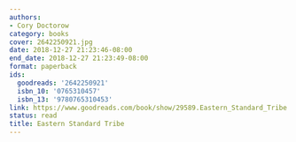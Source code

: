```yaml
---
authors:
- Cory Doctorow
category: books
cover: 2642250921.jpg
date: 2018-12-27 21:23:46-08:00
end_date: 2018-12-27 21:23:49-08:00
format: paperback
ids:
  goodreads: '2642250921'
  isbn_10: '0765310457'
  isbn_13: '9780765310453'
link: https://www.goodreads.com/book/show/29589.Eastern_Standard_Tribe
status: read
title: Eastern Standard Tribe
---
```

